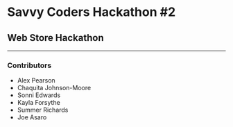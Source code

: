 # Savvy Coders Hackathon \#2
## Web Store Hackathon

---

### Contributors
+ Alex Pearson
+ Chaquita Johnson-Moore
+ Sonni Edwards
+ Kayla Forsythe
+ Summer Richards
+ Joe Asaro